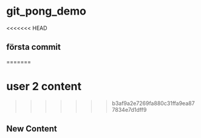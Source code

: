 # git_pong_demo
<<<<<<< HEAD
## första commit

=======

# user 2 content
>>>>>>> b3af9a2e7269fa880c31ffa9ea877834e7d1dff9

## New Content